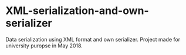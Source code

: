 # XML-serialization-and-own-serializer
Data serialization using XML format and own serializer. Project made for university puropse in May 2018.
